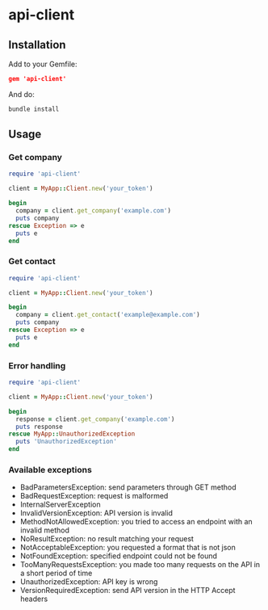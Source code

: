# api-client

## Installation

Add to your Gemfile:
```json
gem 'api-client'
```

And do:
```sh
bundle install
```

## Usage

### Get company

```ruby
require 'api-client'

client = MyApp::Client.new('your_token')

begin
  company = client.get_company('example.com')
  puts company
rescue Exception => e
  puts e
end
```

### Get contact

```ruby
require 'api-client'

client = MyApp::Client.new('your_token')

begin
  company = client.get_contact('example@example.com')
  puts company
rescue Exception => e
  puts e
end
```

### Error handling

```ruby
require 'api-client'

client = MyApp::Client.new('your_token')

begin
  response = client.get_company('example.com')
  puts response
rescue MyApp::UnauthorizedException
  puts 'UnauthorizedException'
end
```


### Available exceptions

- BadParametersException: send parameters through GET method
- BadRequestException: request is malformed
- InternalServerException
- InvalidVersionException: API version is invalid
- MethodNotAllowedException: you tried to access an endpoint with an invalid method
- NoResultException: no result matching your request
- NotAcceptableException: you requested a format that is not json
- NotFoundException: specified endpoint could not be found
- TooManyRequestsException: you made too many requests on the API in a short period of time
- UnauthorizedException: API key is wrong
- VersionRequiredException: send API version in the HTTP Accept headers
